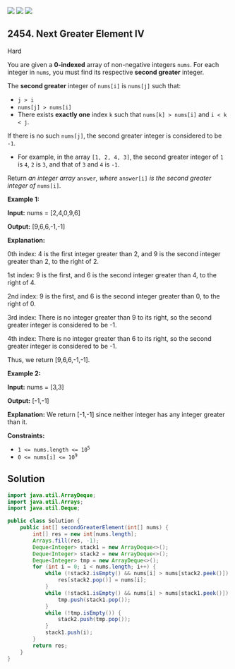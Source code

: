 [![](https://img.shields.io/github/stars/javadev/LeetCode-in-Java?label=Stars&style=flat-square)](https://github.com/javadev/LeetCode-in-Java)
[![](https://img.shields.io/github/forks/javadev/LeetCode-in-Java?label=Fork%20me%20on%20GitHub%20&style=flat-square)](https://github.com/javadev/LeetCode-in-Java/fork)
[![](https://img.shields.io/badge/-LeetCode%20in%20Kotlin-blue?style=flat-square)](https://github.com/javadev/LeetCode-in-Kotlin)

## 2454\. Next Greater Element IV

Hard

You are given a **0-indexed** array of non-negative integers `nums`. For each integer in `nums`, you must find its respective **second greater** integer.

The **second greater** integer of `nums[i]` is `nums[j]` such that:

*   `j > i`
*   `nums[j] > nums[i]`
*   There exists **exactly one** index `k` such that `nums[k] > nums[i]` and `i < k < j`.

If there is no such `nums[j]`, the second greater integer is considered to be `-1`.

*   For example, in the array `[1, 2, 4, 3]`, the second greater integer of `1` is `4`, `2` is `3`, and that of `3` and `4` is `-1`.

Return _an integer array_ `answer`_, where_ `answer[i]` _is the second greater integer of_ `nums[i]`_._

**Example 1:**

**Input:** nums = [2,4,0,9,6]

**Output:** [9,6,6,-1,-1]

**Explanation:** 

0th index: 4 is the first integer greater than 2, and 9 is the second integer greater than 2, to the right of 2. 

1st index: 9 is the first, and 6 is the second integer greater than 4, to the right of 4. 

2nd index: 9 is the first, and 6 is the second integer greater than 0, to the right of 0. 

3rd index: There is no integer greater than 9 to its right, so the second greater integer is considered to be -1. 

4th index: There is no integer greater than 6 to its right, so the second greater integer is considered to be -1. 

Thus, we return [9,6,6,-1,-1].

**Example 2:**

**Input:** nums = [3,3]

**Output:** [-1,-1]

**Explanation:** We return [-1,-1] since neither integer has any integer greater than it.

**Constraints:**

*   <code>1 <= nums.length <= 10<sup>5</sup></code>
*   <code>0 <= nums[i] <= 10<sup>9</sup></code>

## Solution

```java
import java.util.ArrayDeque;
import java.util.Arrays;
import java.util.Deque;

public class Solution {
    public int[] secondGreaterElement(int[] nums) {
        int[] res = new int[nums.length];
        Arrays.fill(res, -1);
        Deque<Integer> stack1 = new ArrayDeque<>();
        Deque<Integer> stack2 = new ArrayDeque<>();
        Deque<Integer> tmp = new ArrayDeque<>();
        for (int i = 0; i < nums.length; i++) {
            while (!stack2.isEmpty() && nums[i] > nums[stack2.peek()]) {
                res[stack2.pop()] = nums[i];
            }
            while (!stack1.isEmpty() && nums[i] > nums[stack1.peek()]) {
                tmp.push(stack1.pop());
            }
            while (!tmp.isEmpty()) {
                stack2.push(tmp.pop());
            }
            stack1.push(i);
        }
        return res;
    }
}
```